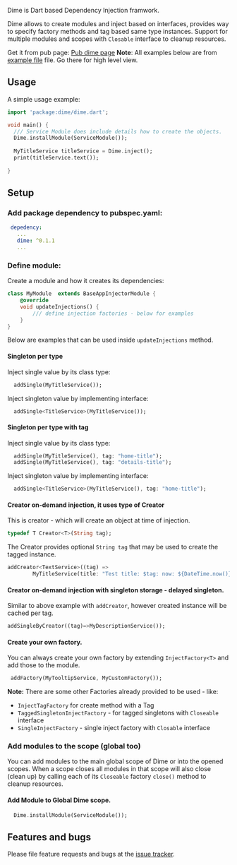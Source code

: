 Dime is Dart based Dependency Injection framwork.

Dime allows to create modules and inject based on interfaces, provides way to specify factory methods and tag based same type instances.
Support for multiple modules and scopes with `Closable` interface to cleanup resources.

Get it from pub page: [Pub dime page](https://pub.dartlang.org/packages/dime)
__Note__: 
All examples below are from [example file](example/dime_example.dart) file. Go there for high level view.

## Usage

A simple usage example:

```dart
import 'package:dime/dime.dart';

void main() {
  /// Service Module does include details how to create the objects.   
  Dime.installModule(ServiceModule());
     
  MyTitleService titleService = Dime.inject();
  print(titleService.text());
  
}


```

## Setup

### Add package dependency to pubspec.yaml:

```yaml
 depedency: 
   ...
   dime: ^0.1.1
   ...
```

### Define module:

Create a module and how it creates its dependencies:

```dart
class MyModule  extends BaseAppInjectorModule {
    @override
    void updateInjections() {
        /// define injection factories - below for examples      
    }
}

```

Below are examples that can be used inside `updateInjections` method.

#### Singleton per type

Inject single value by its class type:

```dart
  addSingle(MyTitleService());
```

Inject singleton value by implementing interface:
```dart
  addSingle<TitleService>(MyTitleService());
```

#### Singleton per type with tag

Inject single value by its class type:

```dart
  addSingle(MyTitleService(), tag: "home-title");
  addSingle(MyTitleService(), tag: "details-title");
```

Inject singleton value by implementing interface:
```dart
  addSingle<TitleService>(MyTitleService(), tag: "home-title");
```

#### Creator on-demand injection, it uses type of Creator

This is creator - which will create an object at time of injection.
```dart
typedef T Creator<T>(String tag);
```

The Creator provides optional `String tag` that may be used to create the tagged instance.

```dart
addCreator<TextService>((tag) =>
        MyTitleService(title: "Test title: $tag: now: ${DateTime.now()}"));
```
#### Creator on-demand injection with singleton storage - delayed singleton.

Similar to above example with `addCreator`, however created instance will be cached per tag.

```dart
addSingleByCreator((tag)=>MyDescriptionService());
```

#### Create your own factory.

You can always create your own factory by extending `InjectFactory<T>` and add those to the module.

```dart
 addFactory(MyTooltipService, MyCustomFactory());
```

__Note:__
There are some other Factories already provided to be used - like:
- `InjectTagFactory` for create method with a Tag
- `TaggedSingletonInjectFactory` - for tagged singletons with `Closeable` interface
- `SingleInjectFactory` - single inject factory with `Closable` interface

### Add modules to the scope (global too)

You can add modules to the main global scope of Dime or into the opened scopes.
When a scope closes all modules in that scope will also close (clean up) by calling each of its `Closeable` factory `close()` method to cleanup resources.

#### Add Module to Global Dime scope.

```dart
  Dime.installModule(ServiceModule());
```




## Features and bugs

Please file feature requests and bugs at the [issue tracker][tracker].

[tracker]: http://example.com/issues/replaceme

